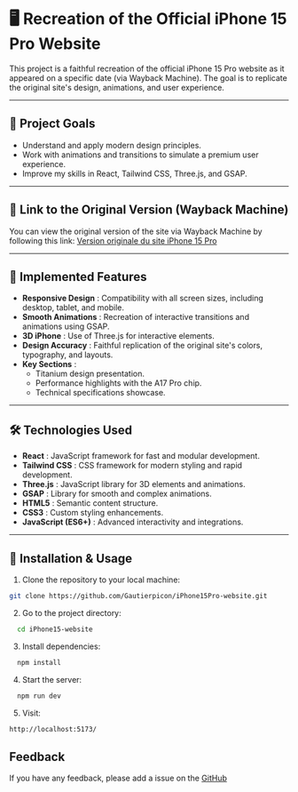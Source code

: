 # 🖥️ Recreation of the Official iPhone 15 Pro Website

This project is a faithful recreation of the official iPhone 15 Pro website as it appeared on a specific date (via Wayback Machine). The goal is to replicate the original site's design, animations, and user experience.

---

## 🎯 Project Goals

- Understand and apply modern design principles.
- Work with animations and transitions to simulate a premium user experience.
- Improve my skills in React, Tailwind CSS, Three.js, and GSAP.

---

## 🔗 Link to the Original Version (Wayback Machine)

You can view the original version of the site via Wayback Machine by following this link:
[Version originale du site iPhone 15 Pro](https://web.archive.org/web/20231203182107/https://www.apple.com/iphone-15-pro/)

---

## 🚀 Implemented Features

- **Responsive Design** : Compatibility with all screen sizes, including desktop, tablet, and mobile.
- **Smooth Animations** : Recreation of interactive transitions and animations using GSAP.
- **3D iPhone** : Use of Three.js for interactive elements.
- **Design Accuracy** : Faithful replication of the original site's colors, typography, and layouts.
- **Key Sections** :
  - Titanium design presentation.
  - Performance highlights with the A17 Pro chip.
  - Technical specifications showcase.

---

## 🛠️ Technologies Used

- **React** : JavaScript framework for fast and modular development.
- **Tailwind CSS** : CSS framework for modern styling and rapid development.
- **Three.js** : JavaScript library for 3D elements and animations.
- **GSAP** : Library for smooth and complex animations.
- **HTML5** : Semantic content structure.
- **CSS3** : Custom styling enhancements.
- **JavaScript (ES6+)** : Advanced interactivity and integrations.

---

## 🧪 Installation & Usage

1. Clone the repository to your local machine:

```bash
git clone https://github.com/Gautierpicon/iPhone15Pro-website.git
```

2. Go to the project directory:

```bash
  cd iPhone15-website
```

3. Install dependencies:

```bash
  npm install
```

4. Start the server:

```bash
  npm run dev
```

5. Visit:

```bash
http://localhost:5173/
```

## Feedback

If you have any feedback, please add a issue on the [GitHub](https://github.com/Gautierpicon/iPhone15Pro-website/issues)

